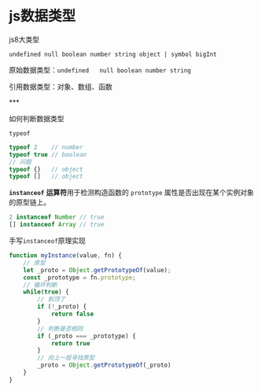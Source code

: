 # js数据类型

js8大类型

`undefined null boolean number string object | symbol bigInt`

原始数据类型：`undefined	null boolean number	string`

引用数据类型：对象、数组、函数

\*\*\*

如何判断数据类型&#x9;

`typeof`

```javascript
typeof 2 	// number
typeof true	// boolean
// 问题
typeof {}	// object
typeof []	// object
```

**`instanceof`** **运算符**用于检测构造函数的 `prototype` 属性是否出现在某个实例对象的原型链上。

```javascript
2 instanceof Number	// true
[] instanceof Array	// true
```

手写`instanceof`原理实现

```javascript
function myInstance(value, fn) {
	// 原型
	let _proto = Object.getPrototypeOf(value);
	const _prototype = fn.prototype;
	// 循环判断
	while(true) {
		// 到顶了
		if (!_proto) {
			return false
		}
		// 判断是否相同
		if (_proto === _prototype) {
			return true
		}
		// 向上一层寻找原型
		_proto = Object.getPrototypeOf(_proto)
	}
}
```

